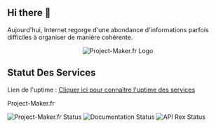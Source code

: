 ## Hi there 👋
Aujourd'hui, Internet regorge d'une abondance d'informations parfois difficiles à organiser de manière cohérente.




<div align="center">
  <img src="https://docs.project-maker.fr/img/logoV2.png" alt="Project-Maker.fr Logo">
</div>


## Statut Des Services

Lien de l'uptime : [Cliquer ici pour connaître l'uptime des services](https://uptime.project-maker.fr/)


  <p>Project-Maker.fr</p>
  <img src="https://uptime.project-maker.fr/api/badge/6/status?style=for-the-badge&cacheBust=TIMESTAMP" alt="Project-Maker.fr Status">


  <img src="https://uptime.project-maker.fr/api/badge/7/status?style=for-the-badge&cacheBust=TIMESTAMP" alt="Documentation Status">


  <img src="https://uptime.project-maker.fr/api/badge/10/status?style=for-the-badge&cacheBust=TIMESTAMP" alt="API Rex Status">

